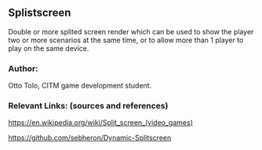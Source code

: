 
## Splistscreen
 
 Double or more splited screen render which can be used to show the player two or more scenarios at the same time,
 or to allow more than 1 player to play on the same device.
 
 ### Author:
 Otto Tolo, CITM game development student.
 
 ### Relevant Links: (sources and references)
 
 https://en.wikipedia.org/wiki/Split_screen_(video_games)
 
 https://github.com/sebheron/Dynamic-Splitscreen
 
